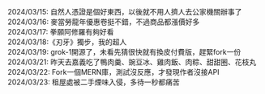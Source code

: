 2024/03/15: 自然人憑證是個好東西，以後就不用人擠人去公家機關辦事了<br>
2024/03/16: 麥當勞龍年優惠卷挺不錯，不過商品都漲價好多<br>
2024/03/17: 拳願阿修羅有夠好看<br>
2024/03/18:《刃牙》獨步，我的超人<br>
2024/03/19: grok-1開源了，未看先猜很快就有換皮付費版，趕緊fork一份<br>
2024/03/21: 昨天去嘉義吃了鴨肉羹、豌豆冰、雞肉飯、肉粽、甜甜圈、花枝丸<br>
2024/03/22: Fork一個MERN庫，測試沒反應，才發現作者沒接API<br>
2024/03/23: 租屋處被二手煙味入侵，多待一秒都痛苦<br>
